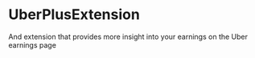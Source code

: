 # UberPlusExtension
And extension that provides more insight into your earnings on the Uber earnings page
